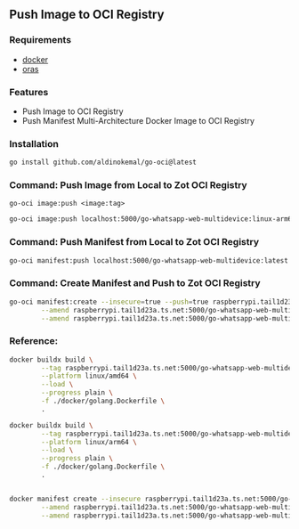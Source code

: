 ## Push Image to OCI Registry


### Requirements
- [docker](https://docs.docker.com/get-docker/)
- [oras](https://oras.land/)

### Features
- Push Image to OCI Registry
- Push Manifest Multi-Architecture Docker Image to OCI Registry

### Installation
```bash
go install github.com/aldinokemal/go-oci@latest
```

### Command: Push Image from Local to Zot OCI Registry
`go-oci image:push <image:tag>`

```bash
go-oci image:push localhost:5000/go-whatsapp-web-multidevice:linux-arm64
```

### Command: Push Manifest from Local to Zot OCI Registry
```bash
go-oci manifest:push localhost:5000/go-whatsapp-web-multidevice:latest --insecure
```


### Command: Create Manifest and Push to Zot OCI Registry
```bash
go-oci manifest:create --insecure=true --push=true raspberrypi.tail1d23a.ts.net:5000/go-whatsapp-web-multidevice:latest \
        --amend raspberrypi.tail1d23a.ts.net:5000/go-whatsapp-web-multidevice:linux-amd64 \
        --amend raspberrypi.tail1d23a.ts.net:5000/go-whatsapp-web-multidevice:linux-arm64
```

### Reference:
```bash
docker buildx build \
        --tag raspberrypi.tail1d23a.ts.net:5000/go-whatsapp-web-multidevice:linux-amd64 \
        --platform linux/amd64 \
        --load \
        --progress plain \
        -f ./docker/golang.Dockerfile \
        .

docker buildx build \
        --tag raspberrypi.tail1d23a.ts.net:5000/go-whatsapp-web-multidevice:linux-arm64 \
        --platform linux/arm64 \
        --load \
        --progress plain \
        -f ./docker/golang.Dockerfile \
        .


docker manifest create --insecure raspberrypi.tail1d23a.ts.net:5000/go-whatsapp-web-multidevice:latest \
        --amend raspberrypi.tail1d23a.ts.net:5000/go-whatsapp-web-multidevice:linux-amd64 \
        --amend raspberrypi.tail1d23a.ts.net:5000/go-whatsapp-web-multidevice:linux-arm64
```

